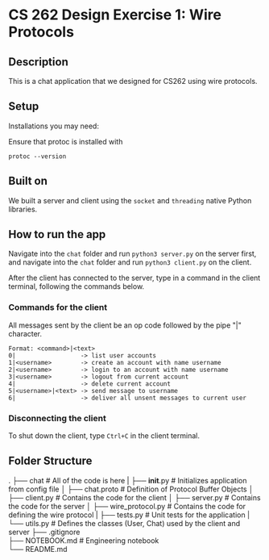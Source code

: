 # CS 262 Design Exercise 1: Wire Protocols

## Description

This is a chat application that we designed for CS262 using wire protocols.

## Setup

Installations you may need:

Ensure that protoc is installed with
```
protoc --version
```

## Built on

We built a server and client using the `socket` and `threading` native Python libraries.

## How to run the app

Navigate into the `chat` folder and run `python3 server.py` on the server first, and  navigate into the `chat` folder and run `python3 client.py` on the client. 

After the client has connected to the server, type in a command in the client terminal, following the commands below.

### Commands for the client

All messages sent by the client be an op code followed by the pipe "|" character.

```
Format: <command>|<text>
0|                  -> list user accounts
1|<username>        -> create an account with name username
2|<username>        -> login to an account with name username
3|<username>        -> logout from current account
4|                  -> delete current account
5|<username>|<text> -> send message to username
6|                  -> deliver all unsent messages to current user
```

### Disconnecting the client

To shut down the client, type `Ctrl+C` in the client terminal. 

## Folder Structure

.
├── chat	                # All of the code is here
|   ├── __init__.py		    # Initializes application from config file
│   ├── chat.proto          # Definition of Protocol Buffer Objects
│   ├── client.py           # Contains the code for the client
│   ├── server.py           # Contains the code for the server
│   ├── wire_protocol.py    # Contains the code for defining the wire protocol
|   ├── tests.py	        # Unit tests for the application
|   └── utils.py		    # Defines the classes (User, Chat) used by the client and server
├── .gitignore	
├── NOTEBOOK.md             # Engineering notebook	
└── README.md